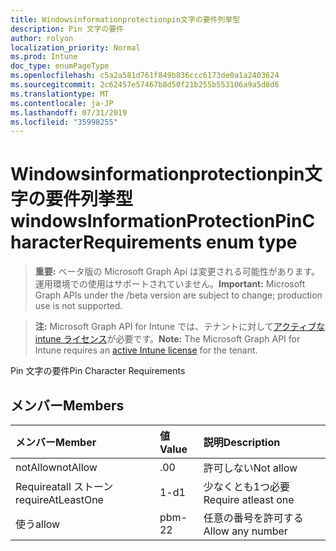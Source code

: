 ```yaml
---
title: Windowsinformationprotectionpin文字の要件列挙型
description: Pin 文字の要件
author: rolyon
localization_priority: Normal
ms.prod: Intune
doc_type: enumPageType
ms.openlocfilehash: c5a2a581d761f849b836ccc6173de0a1a2403624
ms.sourcegitcommit: 2c62457e57467b8d50f21b255b553106a9a5d8d6
ms.translationtype: MT
ms.contentlocale: ja-JP
ms.lasthandoff: 07/31/2019
ms.locfileid: "35998255"
---
```

# <a name="windowsinformationprotectionpincharacterrequirements-enum-type"></a><span data-ttu-id="7bfa5-103">Windowsinformationprotectionpin文字の要件列挙型</span><span class="sxs-lookup"><span data-stu-id="7bfa5-103">windowsInformationProtectionPinCharacterRequirements enum type</span></span>

> <span data-ttu-id="7bfa5-104">**重要:** ベータ版の Microsoft Graph Api は変更される可能性があります。運用環境での使用はサポートされていません。</span><span class="sxs-lookup"><span data-stu-id="7bfa5-104">**Important:** Microsoft Graph APIs under the /beta version are subject to change; production use is not supported.</span></span>

> <span data-ttu-id="7bfa5-105">**注:** Microsoft Graph API for Intune では、テナントに対して[アクティブな intune ライセンス](https://go.microsoft.com/fwlink/?linkid=839381)が必要です。</span><span class="sxs-lookup"><span data-stu-id="7bfa5-105">**Note:** The Microsoft Graph API for Intune requires an [active Intune license](https://go.microsoft.com/fwlink/?linkid=839381) for the tenant.</span></span>

<span data-ttu-id="7bfa5-106">Pin 文字の要件</span><span class="sxs-lookup"><span data-stu-id="7bfa5-106">Pin Character Requirements</span></span>

## <a name="members"></a><span data-ttu-id="7bfa5-107">メンバー</span><span class="sxs-lookup"><span data-stu-id="7bfa5-107">Members</span></span>
|<span data-ttu-id="7bfa5-108">メンバー</span><span class="sxs-lookup"><span data-stu-id="7bfa5-108">Member</span></span>|<span data-ttu-id="7bfa5-109">値</span><span class="sxs-lookup"><span data-stu-id="7bfa5-109">Value</span></span>|<span data-ttu-id="7bfa5-110">説明</span><span class="sxs-lookup"><span data-stu-id="7bfa5-110">Description</span></span>|
|:---|:---|:---|
|<span data-ttu-id="7bfa5-111">notAllow</span><span class="sxs-lookup"><span data-stu-id="7bfa5-111">notAllow</span></span>|<span data-ttu-id="7bfa5-112">.0</span><span class="sxs-lookup"><span data-stu-id="7bfa5-112">0</span></span>|<span data-ttu-id="7bfa5-113">許可しない</span><span class="sxs-lookup"><span data-stu-id="7bfa5-113">Not allow</span></span>|
|<span data-ttu-id="7bfa5-114">Requireatall ストーン</span><span class="sxs-lookup"><span data-stu-id="7bfa5-114">requireAtLeastOne</span></span>|<span data-ttu-id="7bfa5-115">1-d</span><span class="sxs-lookup"><span data-stu-id="7bfa5-115">1</span></span>|<span data-ttu-id="7bfa5-116">少なくとも1つ必要</span><span class="sxs-lookup"><span data-stu-id="7bfa5-116">Require atleast one</span></span>|
|<span data-ttu-id="7bfa5-117">使う</span><span class="sxs-lookup"><span data-stu-id="7bfa5-117">allow</span></span>|<span data-ttu-id="7bfa5-118">pbm-2</span><span class="sxs-lookup"><span data-stu-id="7bfa5-118">2</span></span>|<span data-ttu-id="7bfa5-119">任意の番号を許可する</span><span class="sxs-lookup"><span data-stu-id="7bfa5-119">Allow any number</span></span>|





